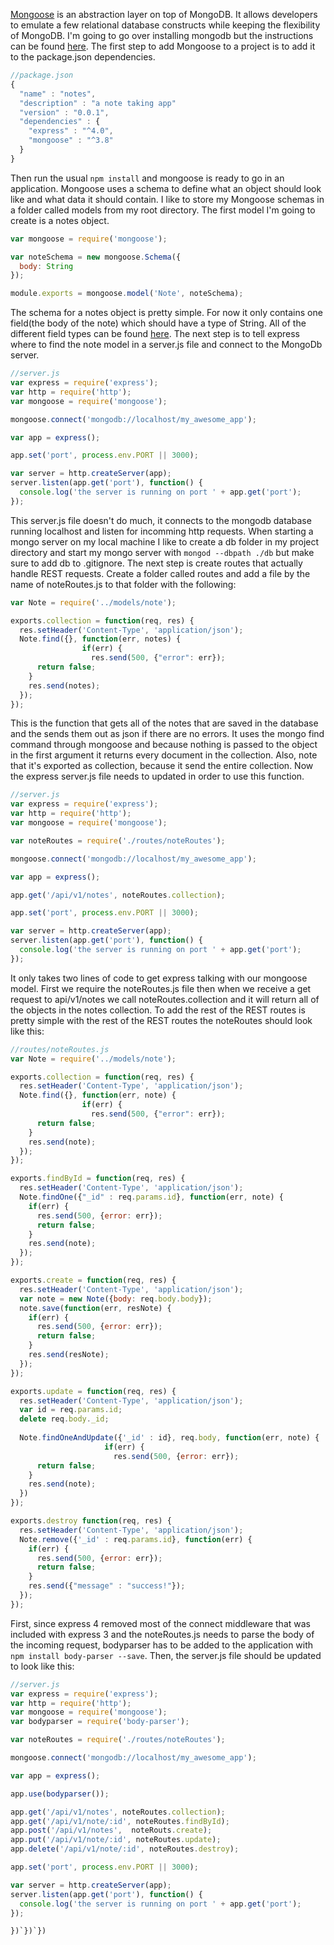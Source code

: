 <a href="http://mongoosejs.com/">Mongoose</a> is an abstraction layer on top of MongoDB. It allows developers to emulate a few relational database constructs while keeping the flexibility of MongoDB. I'm going to go over installing mongodb but the instructions can be found <a href="http://docs.mongodb.org/manual/installation/">here</a>. The first step to add Mongoose to a project is to add it to the package.json dependencies.
```javascript
//package.json
{
  "name" : "notes",
  "description" : "a note taking app"
  "version" : "0.0.1",
  "dependencies" : {
    "express" : "^4.0",
    "mongoose" : "^3.8"
  }
}
```
Then run the usual `npm install` and mongoose is ready to go in an application. Mongoose uses a schema to define what an object should look like and what data it should contain. I like to store my Mongoose schemas in a folder called models from my root directory. The first model I'm going to create is a notes object. 
```javascript
var mongoose = require('mongoose');

var noteSchema = new mongoose.Schema({
  body: String
});

module.exports = mongoose.model('Note', noteSchema);
```
The schema for a notes object is pretty simple. For now it only contains one field(the body of the note) which should have a type of String. All of the different field types can be found <a href="http://mongoosejs.com/docs/api.html#schema_Schema.Types">here</a>. The next step is to tell express where to find the note model in a server.js file and connect to the MongoDb server.
```javascript
//server.js
var express = require('express');
var http = require('http');
var mongoose = require('mongoose');

mongoose.connect('mongodb://localhost/my_awesome_app');

var app = express();

app.set('port', process.env.PORT || 3000);

var server = http.createServer(app);
server.listen(app.get('port'), function() {
  console.log('the server is running on port ' + app.get('port');
});
```
This server.js file doesn't do much, it connects to the mongodb database running localhost and listen for incomming http requests. When starting a mongo server on my local machine I like to create a db folder in my project directory and start my mongo server with `mongod --dbpath ./db` but make sure to add db to .gitignore. The next step is create routes that actually handle REST requests. Create a folder called routes and add a file by the name of noteRoutes.js to that folder with the following:
```javascript
var Note = require('../models/note');

exports.collection = function(req, res) {
  res.setHeader('Content-Type', 'application/json');
  Note.find({}, function(err, notes) {
                if(err) {
                  res.send(500, {"error": err});
      return false;
    }
    res.send(notes);
  });
});
```
This is the function that gets all of the notes that are saved in the database and the sends them out as json if there are no errors. It uses the mongo find command through mongoose and because nothing is passed to the object in the first argument it returns every document in the collection. Also, note that it's exported as collection, because it send the entire collection. Now the express server.js file needs to updated in order to use this function.
```javascript
//server.js
var express = require('express');
var http = require('http');
var mongoose = require('mongoose');

var noteRoutes = require('./routes/noteRoutes');

mongoose.connect('mongodb://localhost/my_awesome_app');

var app = express();

app.get('/api/v1/notes', noteRoutes.collection);

app.set('port', process.env.PORT || 3000);

var server = http.createServer(app);
server.listen(app.get('port'), function() {
  console.log('the server is running on port ' + app.get('port');
});
```
It only takes two lines of code to get express talking with our mongoose model. First we require the noteRoutes.js file then when we receive a get request to api/v1/notes we call noteRoutes.collection and it will return all of the objects in the notes collection. To add the rest of the REST routes is pretty simple with the rest of the REST routes the noteRoutes should look like this:
```javascript
//routes/noteRoutes.js
var Note = require('../models/note');

exports.collection = function(req, res) {
  res.setHeader('Content-Type', 'application/json');
  Note.find({}, function(err, note) {
                if(err) {
                  res.send(500, {"error": err});
      return false;
    }
    res.send(note);
  });
});

exports.findById = function(req, res) {
  res.setHeader('Content-Type', 'application/json');
  Note.findOne({"_id" : req.params.id}, function(err, note) {
    if(err) {
      res.send(500, {error: err});
      return false;
    }
    res.send(note);
  });
});

exports.create = function(req, res) {
  res.setHeader('Content-Type', 'application/json');
  var note = new Note({body: req.body.body});
  note.save(function(err, resNote) {
    if(err) {
      res.send(500, {error: err});
      return false;
    }
    res.send(resNote);
  });
});

exports.update = function(req, res) {
  res.setHeader('Content-Type', 'application/json');
  var id = req.params.id;
  delete req.body._id;
  
  Note.findOneAndUpdate({'_id' : id}, req.body, function(err, note) {
                     if(err) {
                       res.send(500, {error: err});
      return false;
    }
    res.send(note);
  })
});

exports.destroy function(req, res) {
  res.setHeader('Content-Type', 'application/json');
  Note.remove({'_id' : req.params.id}, function(err) {
    if(err) {
      res.send(500, {error: err});
      return false;
    }
    res.send({"message" : "success!"});
  });
});
```
First, since express 4 removed most of the connect middleware that was included with express 3 and the noteRoutes.js needs to parse the body of the incoming request, bodyparser has to be added to the application with `npm install body-parser --save`. Then, the server.js file should be updated to look like this:
```javascript
//server.js
var express = require('express');
var http = require('http');
var mongoose = require('mongoose');
var bodyparser = require('body-parser');

var noteRoutes = require('./routes/noteRoutes');

mongoose.connect('mongodb://localhost/my_awesome_app');

var app = express();

app.use(bodyparser());

app.get('/api/v1/notes', noteRoutes.collection);
app.get('/api/v1/note/:id', noteRoutes.findById);
app.post('/api/v1/notes',  noteRouts.create);
app.put('/api/v1/note/:id', noteRoutes.update);
app.delete('/api/v1/note/:id', noteRoutes.destroy);

app.set('port', process.env.PORT || 3000);

var server = http.createServer(app);
server.listen(app.get('port'), function() {
  console.log('the server is running on port ' + app.get('port');
});
```
```})`})`})```
